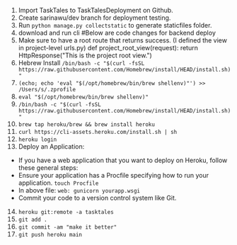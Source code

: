1. Import TaskTales to TaskTalesDeployment on Github.
2. Create sarinawu/dev branch for deployment testing.
3. Run `python manage.py collectstatic` to generate staticfiles folder.
4. download and run cli
   #Below are code changes for backend deploy
5. Make sure to have a root route that returns success. (I defined the view in project-level urls.py)
   def project_root_view(request):
   return HttpResponse("This is the project root view.")
6. Hebrew Install
   `/bin/bash -c "$(curl -fsSL https://raw.githubusercontent.com/Homebrew/install/HEAD/install.sh)"`
7. `(echo; echo 'eval "$(/opt/homebrew/bin/brew shellenv)"') >> /Users/s/.zprofile`
8. `eval "$(/opt/homebrew/bin/brew shellenv)"`
9. `/bin/bash -c "$(curl -fsSL https://raw.githubusercontent.com/Homebrew/install/HEAD/install.sh)"`
10. `brew tap heroku/brew && brew install heroku`
11. `curl https://cli-assets.heroku.com/install.sh | sh`
12. `heroku login`
13. Deploy an Application:

- If you have a web application that you want to deploy on Heroku, follow these general steps:
- Ensure your application has a Procfile specifying how to run your application. `touch Procfile`
- In above file: `web: gunicorn yourapp.wsgi`
- Commit your code to a version control system like Git.

14. `heroku git:remote -a tasktales`
15. `git add .`
16. `git commit -am "make it better"`
17. `git push heroku main`
